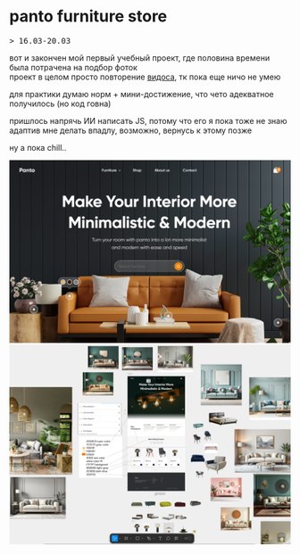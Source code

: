 # panto furniture store

<pre>
> 16.03-20.03 
</pre>	
вот и закончен мой первый учебный проект, где половина времени была потрачена на подбор фоток</br>
проект в целом просто повторение [видоса](https://youtu.be/ho4zVRaQ6Ow?si=v_f3KOTYefBeSPiG),
тк пока еще ничо не умею

для практики думаю норм + мини-достижение, что чето адекватное получилось (но код говна)

пришлось напрячь ИИ написать JS, потому что его я пока тоже не знаю </br>
адаптив мне делать впадлу, возможно, вернусь к этому позже
	
ну а пока chill..


![img](img2.png)
![img](img.png)
